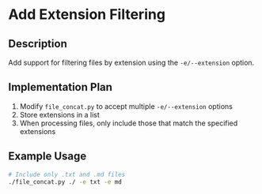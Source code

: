# Add Extension Filtering

## Description
Add support for filtering files by extension using the `-e/--extension` option.

## Implementation Plan
1. Modify `file_concat.py` to accept multiple `-e/--extension` options
2. Store extensions in a list
3. When processing files, only include those that match the specified extensions

## Example Usage
```bash
# Include only .txt and .md files
./file_concat.py ./ -e txt -e md
```